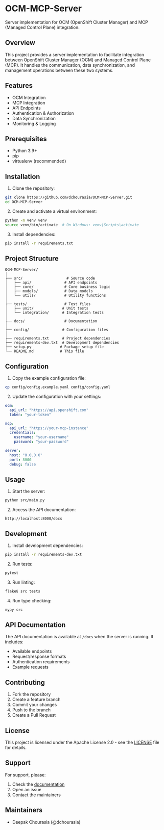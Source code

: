 # OCM-MCP-Server

Server implementation for OCM (OpenShift Cluster Manager) and MCP (Managed Control Plane) integration.

## Overview

This project provides a server implementation to facilitate integration between OpenShift Cluster Manager (OCM) and Managed Control Plane (MCP). It handles the communication, data synchronization, and management operations between these two systems.

## Features

- OCM Integration
- MCP Integration
- API Endpoints
- Authentication & Authorization
- Data Synchronization
- Monitoring & Logging

## Prerequisites

- Python 3.9+
- pip
- virtualenv (recommended)

## Installation

1. Clone the repository:
```bash
git clone https://github.com/dchourasia/OCM-MCP-Server.git
cd OCM-MCP-Server
```

2. Create and activate a virtual environment:
```bash
python -m venv venv
source venv/bin/activate  # On Windows: venv\Scripts\activate
```

3. Install dependencies:
```bash
pip install -r requirements.txt
```

## Project Structure

```
OCM-MCP-Server/
│
├── src/                    # Source code
│   ├── api/               # API endpoints
│   ├── core/              # Core business logic
│   ├── models/            # Data models
│   └── utils/             # Utility functions
│
├── tests/                 # Test files
│   ├── unit/             # Unit tests
│   └── integration/      # Integration tests
│
├── docs/                  # Documentation
│
├── config/               # Configuration files
│
├── requirements.txt      # Project dependencies
├── requirements-dev.txt  # Development dependencies
├── setup.py             # Package setup file
└── README.md            # This file
```

## Configuration

1. Copy the example configuration file:
```bash
cp config/config.example.yaml config/config.yaml
```

2. Update the configuration with your settings:
```yaml
ocm:
  api_url: "https://api.openshift.com"
  token: "your-token"

mcp:
  api_url: "https://your-mcp-instance"
  credentials:
    username: "your-username"
    password: "your-password"

server:
  host: "0.0.0.0"
  port: 8000
  debug: false
```

## Usage

1. Start the server:
```bash
python src/main.py
```

2. Access the API documentation:
```
http://localhost:8000/docs
```

## Development

1. Install development dependencies:
```bash
pip install -r requirements-dev.txt
```

2. Run tests:
```bash
pytest
```

3. Run linting:
```bash
flake8 src tests
```

4. Run type checking:
```bash
mypy src
```

## API Documentation

The API documentation is available at `/docs` when the server is running. It includes:

- Available endpoints
- Request/response formats
- Authentication requirements
- Example requests

## Contributing

1. Fork the repository
2. Create a feature branch
3. Commit your changes
4. Push to the branch
5. Create a Pull Request

## License

This project is licensed under the Apache License 2.0 - see the [LICENSE](LICENSE) file for details.

## Support

For support, please:
1. Check the [documentation](docs/)
2. Open an issue
3. Contact the maintainers

## Maintainers

- Deepak Chourasia (@dchourasia)